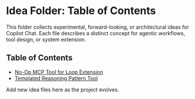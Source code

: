 # Idea Folder: Table of Contents

This folder collects experimental, forward-looking, or architectural ideas for Copilot Chat. Each file describes a distinct concept for agentic workflows, tool design, or system extension.

## Table of Contents
- [No-Op MCP Tool for Loop Extension](./noop-mcp-tool.md)
- [Templated Reasoning Pattern Tool](./templated-reasoning-tool.md)

Add new idea files here as the project evolves.
